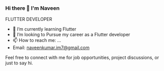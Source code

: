 ### Hi there 👋 I'm Naveen

FLUTTER DEVELOPER

- 🌱 I’m currently learning Flutter
- 👯 I’m looking to Pursue my career as a Flutter developer
- 📫 How to reach me: ...
- Email: naveenkumar.im7@gmail.com

Feel free to connect with me for job opportunities, project discussions, or just to say hi.
